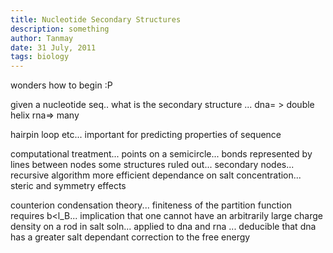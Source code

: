 ```yaml
---
title: Nucleotide Secondary Structures
description: something
author: Tanmay
date: 31 July, 2011
tags: biology
---
```


wonders how to begin :P

given a nucleotide  seq.. what is the secondary structure ... dna= > double helix rna=> many 

hairpin loop etc... important for predicting properties of sequence

computational treatment... points on a semicircle... bonds represented by lines between nodes
some structures ruled out... secondary nodes... recursive algorithm more efficient
dependance on salt concentration... steric and symmetry effects

counterion condensation theory... finiteness of the partition function requires b<l_B... implication that one cannot have an arbitrarily large charge density on a rod in salt soln... applied to dna and rna ... deducible that dna has a greater salt dependant correction to the free energy
